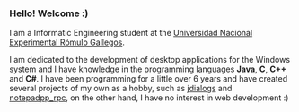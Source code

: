 ### Hello! Welcome :)
I am a Informatic Engineering student at the [Universidad Nacional Experimental Rómulo Gallegos](http://www.unerg.edu.ve).

I am dedicated to the development of desktop applications for the Windows system and I have knowledge in the programming languages **Java**, **C**, **C++** and **C#**. I have been programming for a little over 6 years and have created several projects of my own as a hobby, such as [jdialogs](https://github.com/Zukaritasu/jdialogs) and [notepadpp_rpc](https://github.com/Zukaritasu/notepadpp_rpc), on the other hand, I have no interest in web development :)

<!--
**Zukaritasu/zukaritasu** is a ✨ _special_ ✨ repository because its `README.md` (this file) appears on your GitHub profile.

Here are some ideas to get you started:

- 🔭 I’m currently working on ...
- 🌱 I’m currently learning ...
- 👯 I’m looking to collaborate on ...
- 🤔 I’m looking for help with ...
- 💬 Ask me about ...
- 📫 How to reach me: ...
- 😄 Pronouns: ...
- ⚡ Fun fact: ...
-->
